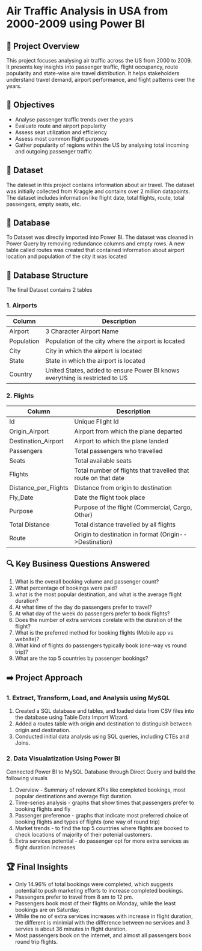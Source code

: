 # Air Traffic Analysis in USA from 2000-2009 using Power BI

## 🚀 Project Overview

This project focuses analysing air traffic across the US from 2000 to 2009. It presents key insights into passenger traffic, flight occupancy, route popularity and state-wise aire travel distribution. It helps stakeholders understand travel demand, airport performance, and flight patterns over the years.

## 🎯 Objectives 

- Analyse passenger traffic trends over the years
- Evaluate route and airport popularity
- Assess seat utilization and efficiency
- Assess most common flight purposes
- Gather popularity of regions within the US by analysing total incoming and outgoing passenger traffic

## 📖 Dataset

The dateset in this project contains information about air travel. The dataset was initially collected from Kraggle and contains over 2 million datapoints. The dataset includes information like flight date, total flights, route, total passengers, empty seats, etc.

## 📁 Database

To Dataset was directly imported into Power BI. The dataset was cleaned in Power Query by removing redundance columns and empty rows. A new table called routes was created that contained information about airport location and population of the city it was located

## 📂 Database Structure

The final Dataset contains 2 tables 

### 1. Airports
| Column     | Description                                                                  |
|------------|------------------------------------------------------------------------------|
| Airport    | 3 Character Airport Name                                                     |
| Population | Population of the city where the airport is located                          |
| City       | City in which the airport is located                                         |
| State      | State in which the airport is located                                        |
| Country    | United States, added to ensure Power BI knows everything is restricted to US |

### 2. Flights
| Column               | Description                                                    |
|----------------------|----------------------------------------------------------------|
| Id                   | Unique Flight Id                                               |
| Origin_Airport       | Airport from which the plane departed                          |
| Destination_Airport  | Airport to which the plane landed                              |
| Passengers           | Total passengers who travelled                                 |
| Seats                | Total available seats                                          |
| Flights              | Total number of flights that travelled that route on that date |
| Distance_per_Flights | Distance from origin to destination                            |
| Fly_Date             | Date the flight took place                                     |
| Purpose              | Purpose of the flight (Commercial, Cargo, Other)               |
| Total Distance       | Total distance travelled by all flights                        |
| Route                | Origin to destination in format (Origin-->Destination)         |

## 🔍 Key Business Questions Answered

1. What is the overall booking volume and passenger count?
2. What percentage of bookings were paid?
3. what is the most popular destination, and what is the average flight duration?
4. At what time of the day do passengers prefer to travel?
5. At what day of the week do passengers prefer to book flights?
6. Does the number of extra services corelate with the duration of the flight?
7. What is the preferred method for booking flights (Mobile app vs website)?
8. What kind of flights do passengers typically book (one-way vs round trip)?
9. What are the top 5 countries by passenger bookings?

## ➡️ Project Approach

### 1. Extract, Transform, Load, and Analysis using MySQL
1. Created a SQL database and tables, and loaded data from CSV files into the database using Table Data Import Wizard.
2. Added a routes table with origin and destination to distinguish between origin and destination.
3. Conducted initial data analysis using SQL queries, including CTEs and Joins.

### 2. Data Visualatization Using Power BI
Connected Power BI to MySQL Database through Direct Query and build the following visuals
1. Overview - Summary of relevant KPIs like completed bookings, most popular destinations and average fligt duration.
2. Time-series analysis - graphs that show times that passengers prefer to booking flights and fly
3. Passenger preference - graphs that indicate most preferred choice of booking flights and types of flights (one way of round trip)
4. Market trends - to find the top 5 countries where flights are booked to check locations of majority of their potenial customers.
5. Extra services potential - do passenger opt for more extra services as flight duration increases

## 🏆 Final Insights
- Only 14.96% of total bookings were completed, which suggests potential to push marketing efforts to increase completed bookings.
- Passengers prefer to travel from 8 am to 12 pm.
- Passengers book most of their flights on Monday, while the least bookings are on Saturday.
- While the no of extra services increases with increase in flight duration, the different is minimial with the difference between no services and 3 servies is about 36 minutes in flight duration.
- Most passengers book on the internet, and almost all passengers book round trip flights. 


